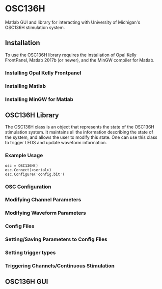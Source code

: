# OSC136H
Matlab GUI and library for interacting with University of Michigan's OSC136H stimulation system.

## Installation
To use the OSC136H library requires the installation of Opal Kelly FrontPanel, Matlab 2017b (or newer), and the MinGW compiler for Matlab.

### Installing Opal Kelly Frontpanel

### Installing Matlab

### Installing MinGW for Matlab

## OSC136H Library
The OSC136H class is an object that represents the state of the OSC136H stimulation system. It maintains all the information describing the state of the system, and allows the user to modify this state. One can use this class to trigger LEDS and update waveform information.

### Example Usage
```
osc = OSC136H()
osc.Connect(<serial>)
osc.Configure('config.bit')

```
### OSC Configuration

### Modifying Channel Parameters

### Modifying Waveform Parameters

### Config Files

### Setting/Saving Parameters to Config Files

### Setting trigger types

### Triggering Channels/Continuous Stimulation

## OSC136H GUI
